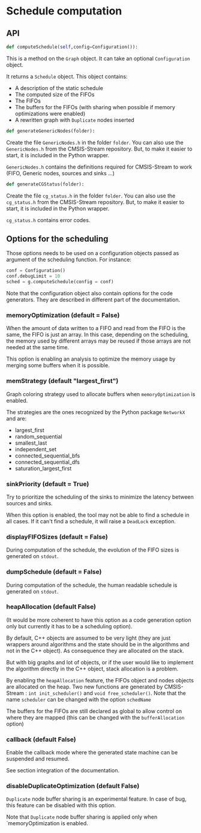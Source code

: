 # Schedule computation

## API

```python
def computeSchedule(self,config=Configuration()):
```

This is a method on the `Graph` object. It can take an optional `Configuration` object.

It returns a `Schedule` object. This object contains:

* A description of the static schedule
* The computed size of the FIFOs
* The FIFOs
* The buffers for the FIFOs (with sharing when possible if memory optimizations were enabled)
* A rewritten graph with `Duplicate` nodes inserted

```python
def generateGenericNodes(folder):
```

Create the file `GenericNodes.h` in the folder `folder`. You can also use the `GenericNodes.h` from the CMSIS-Stream repository. But, to make it easier to start, it is included in the Python wrapper.

`GenericNodes.h` contains the definitions required for CMSIS-Stream to work (FIFO, Generic nodes, sources and sinks ...)

```python
def generateCGStatus(folder):
```

Create the file `cg_status.h` in the folder `folder`. You can also use the `cg_status.h` from the CMSIS-Stream repository. But, to make it easier to start, it is included in the Python wrapper.

`cg_status.h` contains error codes.

## Options for the scheduling

Those options needs to be used on a configuration objects passed as argument of the scheduling function. For instance:

```python
conf = Configuration()
conf.debugLimit = 10
sched = g.computeSchedule(config = conf)
```

Note that the configuration object also contain options for the code generators. They are described in different part of the documentation.

### memoryOptimization (default = False)

When the amount of data written to a FIFO and read from the FIFO is the same, the FIFO is just an array. In this case, depending on the scheduling, the memory used by different arrays may be reused if those arrays are not needed at the same time.

This option is enabling an analysis to optimize the memory usage by merging some buffers when it is possible.

### memStrategy (default "largest_first")

Graph coloring strategy used to allocate buffers when `memoryOptimization` is enabled.

The strategies are the ones recognized by the Python package `NetworkX` and are:

* largest_first
* random_sequential
* smallest_last
* independent_set
* connected_sequential_bfs
* connected_sequential_dfs
* saturation_largest_first

### sinkPriority (default = True)

Try to prioritize the scheduling of the sinks to minimize the latency between sources and sinks.

When  this option is enabled, the tool may not be able to find a schedule in all cases. If it can't find a schedule, it will raise a `DeadLock` exception.

### displayFIFOSizes (default = False)

During computation of the schedule, the evolution of the FIFO sizes is generated on `stdout`.

### dumpSchedule (default = False)

During computation of the schedule, the human readable schedule is generated on `stdout`.

### heapAllocation (default False)

(It would be more coherent to have this option as a code generation option only but currently it has to be a scheduling option).

By default, C++ objects are assumed to be very light (they are just wrappers around algorithms and the state should be in the algorithms and not in the C++ object). As consequence they are allocated on the stack.

But  with big graphs and lot of objects, or if the user would like to implement the algorithm directly in the C++ object, stack allocation is a problem.

By enabling the `heapAllocation` feature, the FIFOs object and nodes objects are allocated on the heap. Two new functions are generated by CMSIS-Stream : `int init_scheduler()` and `void free_scheduler()`. Note that the name `scheduler` can be changed with the option `schedName`

The buffers for the FIFOs are still declared as global to allow control on where they are mapped (this can be changed with the `bufferAllocation` option)

### callback (default False)

Enable the callback mode where the generated state machine can be suspended and resumed.

See section integration of the documentation.

### disableDuplicateOptimization (default False)

`Duplicate` node buffer sharing is an experimental feature. In case of bug, this feature can be disabled with this option.

Note that `Duplicate` node buffer sharing is applied only when `memoryOptimization is enabled.